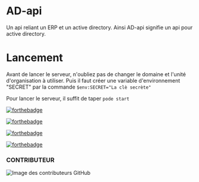 # AD-api 

Un api reliant un ERP et un active directory. Ainsi AD-api signifie un api pour active directory.

# Lancement 

Avant de lancer le serveur, n'oubliez pas de changer le domaine et l'unité d'organisation à utiliser.
Puis il faut créer une variable d'environnement "SECRET" par la commande `$env:SECRET="La clè secrète"`

Pour lancer le serveur, il suffit de taper `pode start`

[![forthebadge](https://forthebadge.com/images/badges/built-by-developers.svg)](https://forthebadge.com)

[![forthebadge](https://forthebadge.com/images/badges/its-not-a-lie-if-you-believe-it.svg)](https://forthebadge.com)

[![forthebadge](https://forthebadge.com/images/badges/makes-people-smile.svg)](https://forthebadge.com)

[![forthebadge](https://forthebadge.com/images/badges/open-source.svg)](https://forthebadge.com)

<h3>CONTRIBUTEUR</h3>

![Image des contributeurs GitHub](https://contrib.rocks/image?repo=Landris18/AD-api)
